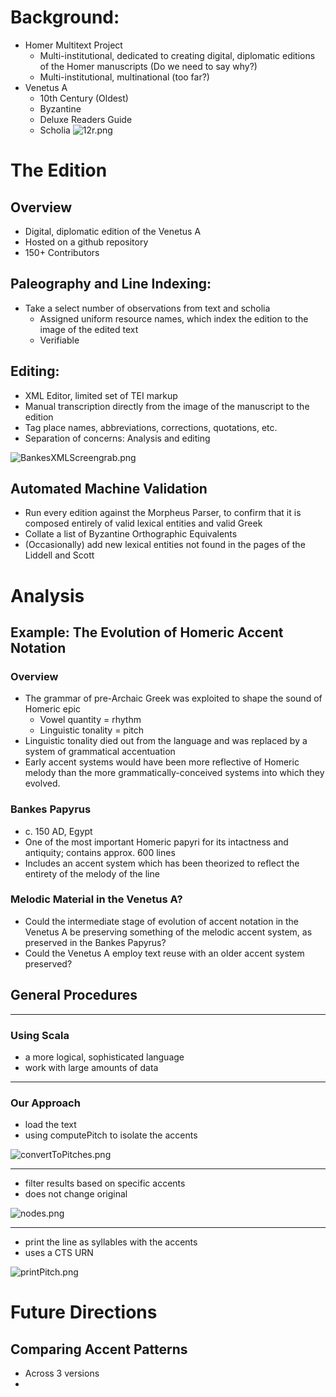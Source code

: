 # Background:
- Homer Multitext Project
	- Multi-institutional, dedicated to creating digital, diplomatic editions of the Homer manuscripts (Do we need to say why?)
	- Multi-institutional, multinational (too far?)
- Venetus A
	- 10th Century (Oldest)
	- Byzantine
	- Deluxe Readers Guide
	- Scholia
![12r.png](https://raw.githubusercontent.com/hmteditors/hmt-22/master/keystone/12r.png)

# The Edition

## Overview
- Digital, diplomatic edition of the Venetus A
- Hosted on a github repository
- 150+ Contributors
	
## Paleography and Line Indexing: 
- Take a select number of observations from text and scholia
	- Assigned uniform resource names, which index the edition to the image of the edited text
	- Verifiable
	
## Editing:
- XML Editor, limited set of TEI markup	
- Manual transcription directly from the image of the manuscript to the edition	
- Tag place names, abbreviations, corrections, quotations, etc.
- Separation of concerns: Analysis and editing

![BankesXMLScreengrab.png](https://raw.github.com/hmteditors/hmt-22/master/keystone/BankesXMLScreengrab.png)
	
## Automated Machine Validation
- Run every edition against the Morpheus Parser, to confirm that it is composed entirely of valid lexical entities and 	valid Greek 
- Collate a list of Byzantine Orthographic Equivalents
- (Occasionally) add new lexical entities not found in the pages of the Liddell and Scott


# Analysis

## Example: The Evolution of Homeric Accent Notation
### Overview
- The grammar of pre-Archaic Greek was exploited to shape the sound of Homeric epic
	- Vowel quantity = rhythm
	- Linguistic tonality = pitch
- Linguistic tonality died out from the language and was replaced by a system of grammatical accentuation
- Early accent systems would have been more reflective of Homeric melody than the more grammatically-conceived systems into which they evolved.
### Bankes Papyrus
- c. 150 AD, Egypt
- One of the most important Homeric papyri for its intactness and antiquity; contains approx. 600 lines
- Includes an accent system which has been theorized to reflect the entirety of the melody of the line
### Melodic Material in the Venetus A?
- Could the intermediate stage of evolution of accent notation in the Venetus A be preserving something of the melodic accent system, as preserved in the Bankes Papyrus?
- Could the Venetus A employ text reuse with an older accent system preserved?

## General Procedures

---

### Using Scala
- a more logical, sophisticated language 
- work with large amounts of data

---

### Our Approach	
- load the text
- using computePitch to isolate the accents

![convertToPitches.png](https://raw.githubusercontent.com/hmteditors/hmt-22/master/keystone/convertToPitches.png)

---

- filter results based on specific accents
- does not change original

![nodes.png](https://raw.githubusercontent.com/hmteditors/hmt-22/master/keystone/nodes.png)

---

- print the line as syllables with the accents
- uses a CTS URN

![printPitch.png](https://raw.githubusercontent.com/hmteditors/hmt-22/master/keystone/printPitch.png)


# Future Directions
## Comparing Accent Patterns
- Across 3 versions
- 
